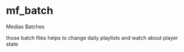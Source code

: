 # mf_batch

Medias Batches 

those batch files helps to change daily playlists and watch about player state
